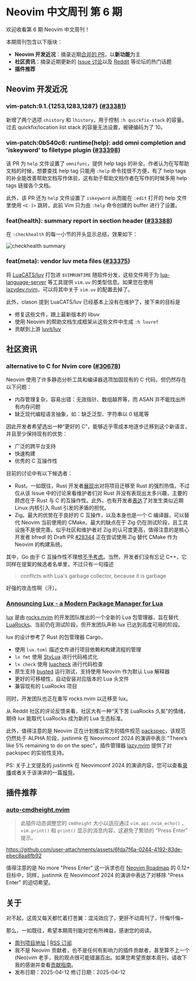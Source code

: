 # Neovim 中文周刊 第 6 期

欢迎收看第 6 期 Neovim 中文周刊！

本期周刊包含以下版块：

* **Neovim 开发近况**：摘录近期[合并的 PR](https://github.com/neovim/neovim/pulls?q=is%3Apr+is%3Amerged)，以**新功能**为主
* **社区资讯**：摘录近期更新的 [Issue 讨论](https://github.com/neovim/neovim/issues?q=sort%3Aupdated-desc%20is%3Aissue%20is%3Aopen%20type%3AEnhancement)以及 [Reddit](https://www.reddit.com/r/neovim/) 等论坛的热门话题
* **插件推荐**

## Neovim 开发近况

### vim-patch:9.1.{1253,1283,1287} ([#33381](https://github.com/neovim/neovim/pull/33381))

新增了两个选项 `chistory` 和 `lhistory`，用于控制 `:h quickfix-stack` 的容量。过去 quickfix/location list stack 的容量无法设置，被硬编码为了 10。

### vim-patch:0b540c6: runtime(help): add omni completion and 'iskeyword' to filetype plugin ([#33398](https://github.com/neovim/neovim/pull/33398))

该 PR 为 `help` 文件设置了 `omnifunc`，提供 help tags 的补全。作者认为在写帮助文档的时候，想要查找 help tag 只能用 `:help` 命令找很不方便，有了 help tags 的补全能改善帮助文档写作体验，这有助于帮助文档作者在写作的时候多用 help tags 链接各个文档。

此外，该 PR 还为 `help` 文件设置了 `iskeyword` 从而能在 `:edit` 打开的 help 文件里使用 `<C-]>` 跳转，此前 Vim 只为由 `:help` 命令创建的 buffer 进行了设置。

### feat(health): summary report in section header ([#33388](https://github.com/neovim/neovim/pull/33388))

在 `:checkhealth` 的每一小节的开头显示总结，效果如下：

![checkhealth summary](https://github.com/user-attachments/assets/244a1f25-04fe-4179-83f3-5c62fc796c64)

### feat(meta): vendor luv meta files ([#33375](https://github.com/neovim/neovim/pull/33375))

将 [LuaCATS/luv](https://github.com/LuaCATS/luv) 打包进 `$VIMRUNTIME` 随软件分发，这些文件用于为 [lua-language-server](https://github.com/LuaLS/lua-language-server) 等工具提供 `vim.uv` 的类型信息。如果您在使用 [lazydev.nvim](https://github.com/folke/lazydev.nvim)，可以将其中关于 `vim.uv` 的配置去掉了。

此外，clason 提到 LuaCATS/luv 已经基本上没有在维护了，接下来的目标是

* 修复这些文件，跟上最新版本的 libuv
* 使用 Neovim 的帮助文档生成框架从这些文件中生成 `:h luvref`
* 贡献到上游 [luvit/luv](https://github.com/luvit/luv)

## 社区资讯

### alternative to C for Nvim core ([#30678](https://github.com/neovim/neovim/issues/30678))

Neovim 使用了许多静态分析工具和编译器选项加固现有的 C 代码，但仍然存在以下问题：

* 内存管理复杂，容易出错：无效指针、数组越界等，而 ASAN 并不能找出所有内存问题
* 缺乏现代编程语言抽象，如：缺乏泛型、字符串以 0 结尾等

因此开发者希望选出一种“更好的 C”，能够近乎零成本地逐步迁移到这个新语言，并且至少保持现有的优势：

* 广泛的跨平台支持
* 快速构建
* 优秀的 C 互操作性

目前的讨论中有以下候选者：

* Rust。一如既往，Rust 开发者[展现](https://github.com/neovim/neovim/issues/30678#issuecomment-2399347385)出对将项目迁移至 Rust 的强烈热情。不过仅从该 Issue 中的讨论来看维护者们对 Rust 并没有表现出太多兴趣，主要的顾虑在于 Rust 与 C 的互操作性。此外，也有开发者[表达](https://github.com/neovim/neovim/issues/30678#issuecomment-2646689771)了对发生类似近期 Linux 内核引入 Rust 引发的矛盾的担忧。
* Zig。最大的优势在于良好的 C 互操作，以及本身也是一个 C 编译器，可以替代 Neovim 当前使用的 CMake。最大的缺点在于 Zig 仍在测试阶段，且工具设施不是很完善。似乎社区和维护者对 Zig 的认可度更高，值得注意的是核心开发者 bfredl 的 Draft PR [#28344](https://github.com/neovim/neovim/pull/28344) 正在尝试使用 Zig 替代 CMake 作为 Neovim 的构建系统。

其中，Go 由于 C 互操作性不理想[不予考虑](https://github.com/neovim/neovim/issues/30678#issuecomment-2481673025)。当然，开发者们没有忘记 C++，它同样在提案的候选者名单里，不过只有一句描述

> conflicts with Lua's garbage collector, because it is garbage

好强的攻击性啊（汗）。

### [Announcing Lux - a Modern Package Manager for Lua](https://www.reddit.com/r/neovim/comments/1jt2ge0/announcing_lux_a_modern_package_manager_for_lua/)

[lux](https://github.com/nvim-neorocks/lux) 是由 [rocks.nvim](https://github.com/nvim-neorocks/rocks.nvim) 的开发团队推出的一个全新的 Lua 包管理器，旨在替代 [LuaRocks](https://luarocks.org/)。当前仍在测试阶段，但开发团队声称 lux 已达到高度可用的阶段。

lux 的设计参考了 Rust 的包管理器 Cargo，

* 使用 `lux.toml` 描述文件进行项目依赖和构建流程的管理
* `lx fmt` 使用 [StyLua](https://github.com/JohnnyMorganz/StyLua) 进行代码格式化
* `lx check` 使用 [luacheck](https://github.com/mpeterv/luacheck) 进行代码检查
* 原生支持 [busted](https://github.com/lunarmodules/busted) 运行测试，支持使用 Neovim 作为默认 Lua 解释器
* 更好的可移植性，自动安装对应版本的 Lua 头文件
* 兼容现有的 LuaRocks 项目

同时，开发团队也正在重写 rocks.nvim 以迁移至 lux。

从 Reddit 社区的评论反馈来看，社区大有一种“天下苦 LuaRocks 久矣”的情绪，期待 lux 能取代 LuaRocks 成为新的 Lua 生态标准。

此外，值得注意的是 Neovim 正在计划推出官方的插件规范 [packspec](https://github.com/neovim/packspec)，该规范仍然处于 ALPHA 阶段，justinmk 在 Neovimconf 2024 的演讲中表示 "There’s like 5% remaining to do on the spec"，插件管理器 [lazy.nvim](https://github.com/folke/lazy.nvim) 提供了对 packspec 的实验性支持。

PS: 关于上文提及的 justinmk 在 Neovimconf 2024 的演讲内容，您可以查看[录播](https://www.youtube.com/watch?v=TUzdcB_PFJA)或者关于该演讲的一篇[报导](https://thenewstack.io/neovims-future-could-have-ai-and-brain-computer-interfaces/)。

## 插件推荐

### [auto-cmdheight.nvim](https://github.com/jake-stewart/auto-cmdheight.nvim)

> 此插件动态调整您的 `cmdheight` 大小以适应通过 `vim.api.nvim_echo()` 、 `vim.print()` 和 `print()` 显示的消息内容，这避免了繁琐的 "Press Enter" 提示。

https://github.com/user-attachments/assets/6fda7f6a-0244-4192-83de-ebec8aa8fb92

值得注意的是 No more "Press Enter" 这一诉求也在 [Neovim Roadmap](https://neovim.io/roadmap/) 的 0.12+ 目标中，同样，justinmk 在 Neovimconf 2024 的演讲中表达了对移除 "Press Enter" 的迫切希望。

## 关于

对不起，这周又每天都忙着打苍翼：混沌效应了，更肝不动周刊了，忏悔忏悔~

那么，一如既往，希望本期周刊能对您有所裨益，感谢您的阅读。

* [周刊项目地址](https://github.com/v1nh1shungry/nvim-weekly-cn) | [RSS 订阅](https://github.com/v1nh1shungry/nvim-weekly-cn/releases.atom)
* 我不是 Neovim 贡献者，也不是任何有影响力的插件贡献者，甚至算不上一个 (Neo)vim 老手，我的观点很可能错漏百出。如果您希望贡献本周刊，请收下我的感谢并查看[贡献指南](https://github.com/v1nh1shungry/nvim-weekly-cn/blob/main/README.md#贡献指南)。
* 发布日期：2025-04-12
  修订日期：2025-04-12
